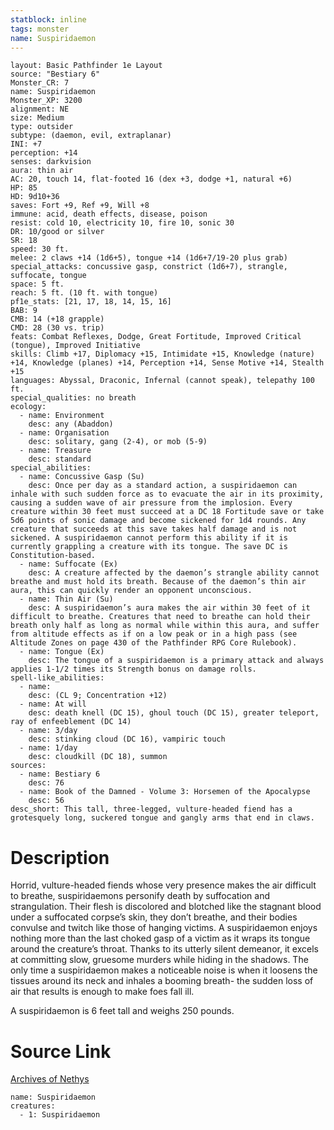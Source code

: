 ```yaml
---
statblock: inline
tags: monster
name: Suspiridaemon
---
```

```statblock
layout: Basic Pathfinder 1e Layout
source: "Bestiary 6"
Monster_CR: 7
name: Suspiridaemon
Monster_XP: 3200
alignment: NE
size: Medium
type: outsider
subtype: (daemon, evil, extraplanar)
INI: +7
perception: +14
senses: darkvision
aura: thin air
AC: 20, touch 14, flat-footed 16 (dex +3, dodge +1, natural +6)
HP: 85
HD: 9d10+36
saves: Fort +9, Ref +9, Will +8
immune: acid, death effects, disease, poison
resist: cold 10, electricity 10, fire 10, sonic 30
DR: 10/good or silver
SR: 18
speed: 30 ft.
melee: 2 claws +14 (1d6+5), tongue +14 (1d6+7/19-20 plus grab)
special_attacks: concussive gasp, constrict (1d6+7), strangle, suffocate, tongue
space: 5 ft.
reach: 5 ft. (10 ft. with tongue)
pf1e_stats: [21, 17, 18, 14, 15, 16]
BAB: 9
CMB: 14 (+18 grapple)
CMD: 28 (30 vs. trip)
feats: Combat Reflexes, Dodge, Great Fortitude, Improved Critical (tongue), Improved Initiative
skills: Climb +17, Diplomacy +15, Intimidate +15, Knowledge (nature) +14, Knowledge (planes) +14, Perception +14, Sense Motive +14, Stealth +15
languages: Abyssal, Draconic, Infernal (cannot speak), telepathy 100 ft.
special_qualities: no breath
ecology:
  - name: Environment
    desc: any (Abaddon)
  - name: Organisation
    desc: solitary, gang (2-4), or mob (5-9)
  - name: Treasure
    desc: standard
special_abilities:
  - name: Concussive Gasp (Su)
    desc: Once per day as a standard action, a suspiridaemon can inhale with such sudden force as to evacuate the air in its proximity, causing a sudden wave of air pressure from the implosion. Every creature within 30 feet must succeed at a DC 18 Fortitude save or take 5d6 points of sonic damage and become sickened for 1d4 rounds. Any creature that succeeds at this save takes half damage and is not sickened. A suspiridaemon cannot perform this ability if it is currently grappling a creature with its tongue. The save DC is Constitution-based.
  - name: Suffocate (Ex)
    desc: A creature affected by the daemon’s strangle ability cannot breathe and must hold its breath. Because of the daemon’s thin air aura, this can quickly render an opponent unconscious.
  - name: Thin Air (Su)
    desc: A suspiridaemon’s aura makes the air within 30 feet of it difficult to breathe. Creatures that need to breathe can hold their breath only half as long as normal while within this aura, and suffer from altitude effects as if on a low peak or in a high pass (see Altitude Zones on page 430 of the Pathfinder RPG Core Rulebook).
  - name: Tongue (Ex)
    desc: The tongue of a suspiridaemon is a primary attack and always applies 1-1/2 times its Strength bonus on damage rolls.
spell-like_abilities:
  - name:
    desc: (CL 9; Concentration +12)
  - name: At will
    desc: death knell (DC 15), ghoul touch (DC 15), greater teleport, ray of enfeeblement (DC 14)
  - name: 3/day
    desc: stinking cloud (DC 16), vampiric touch
  - name: 1/day
    desc: cloudkill (DC 18), summon
sources:
  - name: Bestiary 6
    desc: 76
  - name: Book of the Damned - Volume 3: Horsemen of the Apocalypse
    desc: 56
desc_short: This tall, three-legged, vulture-headed fiend has a grotesquely long, suckered tongue and gangly arms that end in claws.
```
# Description
Horrid, vulture-headed fiends whose very presence makes the air difficult to breathe, suspiridaemons personify death by suffocation and strangulation. Their flesh is discolored and blotched like the stagnant blood under a suffocated corpse’s skin, they don’t breathe, and their bodies convulse and twitch like those of hanging victims. A suspiridaemon enjoys nothing more than the last choked gasp of a victim as it wraps its tongue around the creature’s throat. Thanks to its utterly silent demeanor, it excels at committing slow, gruesome murders while hiding in the shadows. The only time a suspiridaemon makes a noticeable noise is when it loosens the tissues around its neck and inhales a booming breath- the sudden loss of air that results is enough to make foes fall ill. 

A suspiridaemon is 6 feet tall and weighs 250 pounds.
# Source Link
[Archives of Nethys](https://aonprd.com/MonsterDisplay.aspx?ItemName=Suspiridaemon)
```encounter-table
name: Suspiridaemon
creatures:
  - 1: Suspiridaemon
```
